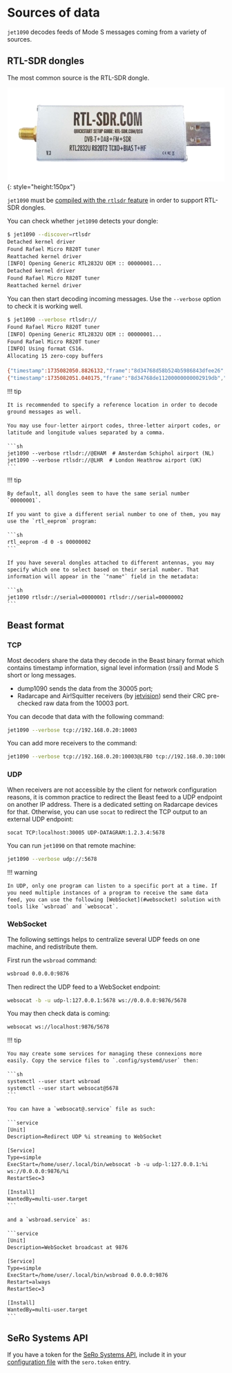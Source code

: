 # Sources of data

`jet1090` decodes feeds of Mode S messages coming from a variety of sources.

## RTL-SDR dongles

The most common source is the RTL-SDR dongle.

![rtl-sdr dongle](images/rtlsdr.png){: style="height:150px"}

`jet1090` must be [compiled with the `rtlsdr` feature](install.md) in order to support RTL-SDR dongles.

You can check whether `jet1090` detects your dongle:

```sh
$ jet1090 --discover=rtlsdr
Detached kernel driver
Found Rafael Micro R820T tuner
Reattached kernel driver
[INFO] Opening Generic RTL2832U OEM :: 00000001...
Detached kernel driver
Found Rafael Micro R820T tuner
Reattached kernel driver
```

You can then start decoding incoming messages. Use the `--verbose` option to check it is working well.

```sh
$ jet1090 --verbose rtlsdr://
Found Rafael Micro R820T tuner
[INFO] Opening Generic RTL2832U OEM :: 00000001...
Found Rafael Micro R820T tuner
[INFO] Using format CS16.
Allocating 15 zero-copy buffers

{"timestamp":1735082050.8826132,"frame":"8d34768d58b524b5986843dfee26","df":"17","icao24":"34768d","bds":"05","tc":11,"NUCp":7,"NICb":0,"altitude":35050,"source":"barometric","parity":"odd","lat_cpr":23244,"lon_cpr":26691,"metadata":[{"system_timestamp":1735082050.8826132,"rssi":-28.450745,"serial":14924845721654670821,"name":"rtlsdr"}]}
{"timestamp":1735082051.040175,"frame":"8d34768de11200000000002919db","df":"17","icao24":"34768d","bds":"61","subtype":"emergency_priority","emergency_state":"none","squawk":"2010","metadata":[{"system_timestamp":1735082051.040175,"rssi":-29.93521,"serial":14924845721654670821,"name":"rtlsdr"}]}
```

!!! tip

    It is recommended to specify a reference location in order to decode ground messages as well.

    You may use four-letter airport codes, three-letter airport codes, or latitude and longitude values separated by a comma.

    ```sh
    jet1090 --verbose rtlsdr://@EHAM  # Amsterdam Schiphol airport (NL)
    jet1090 --verbose rtlsdr://@LHR  # London Heathrow airport (UK)
    ```

!!! tip

    By default, all dongles seem to have the same serial number `00000001`.

    If you want to give a different serial number to one of them, you may use the `rtl_eeprom` program:

    ```sh
    rtl_eeprom -d 0 -s 00000002
    ```

    If you have several dongles attached to different antennas, you may specify which one to select based on their serial number. That information will appear in the `"name"` field in the metadata:

    ```sh
    jet1090 rtlsdr://serial=00000001 rtlsdr://serial=00000002
    ```

## Beast format

### TCP

Most decoders share the data they decode in the Beast binary format which contains timestamp information, signal level information (rssi) and Mode S short or long messages.

- dump1090 sends the data from the 30005 port;
- Radarcape and Air!Squitter receivers (by [jetvision](https://jetvision.de/)) send their CRC pre-checked raw data from the 10003 port.

You can decode that data with the following command:

```sh
jet1090 --verbose tcp://192.168.0.20:10003
```

You can add more receivers to the command:

```sh
jet1090 --verbose tcp://192.168.0.20:10003@LFBO tcp://192.168.0.30:10003@LFPO
```

### UDP

When receivers are not accessible by the client for network configuration reasons, it is common practice to redirect the Beast feed to a UDP endpoint on another IP address. There is a dedicated setting on Radarcape devices for that. Otherwise, you can use `socat` to redirect the TCP output to an external UDP endpoint:

```sh
socat TCP:localhost:30005 UDP-DATAGRAM:1.2.3.4:5678
```

You can run `jet1090` on that remote machine:

```sh
jet1090 --verbose udp://:5678
```

!!! warning

    In UDP, only one program can listen to a specific port at a time. If you need multiple instances of a program to receive the same data feed, you can use the following [WebSocket](#websocket) solution with tools like `wsbroad` and `websocat`.

### WebSocket

The following settings helps to centralize several UDP feeds on one machine, and redistribute them.

First run the `wsbroad` command:

```sh
wsbroad 0.0.0.0:9876
```

Then redirect the UDP feed to a WebSocket endpoint:

```sh
websocat -b -u udp-l:127.0.0.1:5678 ws://0.0.0.0:9876/5678
```

You may then check data is coming:

```sh
websocat ws://localhost:9876/5678
```

!!! tip

    You may create some services for managing these connexions more easily. Copy the service files to `.config/systemd/user` then:

    ```sh
    systemctl --user start wsbroad
    systemctl --user start websocat@5678
    ```

    You can have a `websocat@.service` file as such:

    ```service
    [Unit]
    Description=Redirect UDP %i streaming to WebSocket

    [Service]
    Type=simple
    ExecStart=/home/user/.local/bin/websocat -b -u udp-l:127.0.0.1:%i ws://0.0.0.0:9876/%i
    RestartSec=3

    [Install]
    WantedBy=multi-user.target
    ```

    and a `wsbroad.service` as:

    ```service
    [Unit]
    Description=WebSocket broadcast at 9876

    [Service]
    Type=simple
    ExecStart=/home/user/.local/bin/wsbroad 0.0.0.0:9876
    Restart=always
    RestartSec=3

    [Install]
    WantedBy=multi-user.target
    ```

## SeRo Systems API

If you have a token for the [SeRo Systems API](https://doc.sero-systems.de/api/), include it in your [configuration file](config.md#sero-systems) with the `sero.token` entry.
